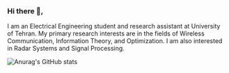### Hi there 👋,


I am an Electrical Engineering student and research assistant at University of Tehran. My primary research interests are in the fields of Wireless Communication, Information Theory, and Optimization. I am also interested in Radar Systems and Signal Processing.


![Anurag's GitHub stats](https://github-readme-stats.vercel.app/api?username=golnazsalehi&theme=dark&show_icons=true)



<!--
**golnazsalehi/golnazsalehi** is a ✨ _special_ ✨ repository because its `README.md` (this file) appears on your GitHub profile.

Here are some ideas to get you started:

- 🔭 I’m currently working on ...
- 🌱 I’m currently learning ...
- 👯 I’m looking to collaborate on ...
- 🤔 I’m looking for help with ...
- 💬 Ask me about ...
- 📫 How to reach me: ...
- 😄 Pronouns: ...
- ⚡ Fun fact: ...
-->
